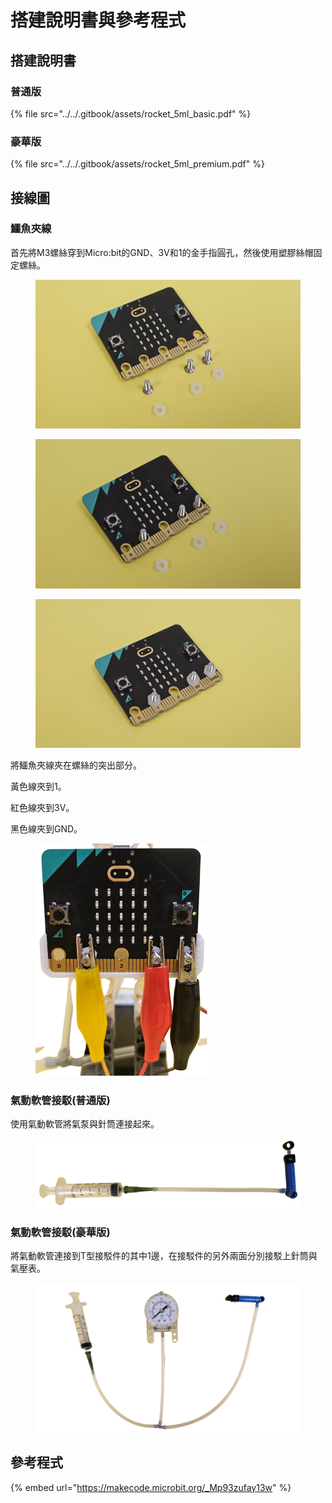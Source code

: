 # 搭建說明書與參考程式

## 搭建說明書

### 普通版

{% file src="../../.gitbook/assets/rocket_5ml_basic.pdf" %}

### 豪華版

{% file src="../../.gitbook/assets/rocket_5ml_premium.pdf" %}

## 接線圖

### 鱷魚夾線

首先將M3螺絲穿到Micro:bit的GND、3V和1的金手指圓孔，然後使用塑膠絲帽固定螺絲。

<div>

<figure><img src="../../.gitbook/assets/20240622_135204.jpg" alt=""><figcaption></figcaption></figure>

 

<figure><img src="../../.gitbook/assets/20240622_135139.jpg" alt=""><figcaption></figcaption></figure>

 

<figure><img src="../../.gitbook/assets/20240622_135037.jpg" alt=""><figcaption></figcaption></figure>

</div>

將鱷魚夾線夾在螺絲的突出部分。

黃色線夾到1。

紅色線夾到3V。

黑色線夾到GND。

<figure><img src="../../.gitbook/assets/wiring (1).png" alt="" width="275"><figcaption></figcaption></figure>

### 氣動軟管接駁(普通版)

使用氣動軟管將氣泵與針筒連接起來。

<figure><img src="../../.gitbook/assets/hose_connection.png" alt=""><figcaption></figcaption></figure>

### 氣動軟管接駁(豪華版)

將氣動軟管連接到T型接駁件的其中1邊，在接駁件的另外兩面分別接駁上針筒與氣壓表。

<figure><img src="../../.gitbook/assets/hose_connection_premium.png" alt=""><figcaption></figcaption></figure>

## 參考程式

{% embed url="https://makecode.microbit.org/_Mp93zufay13w" %}
